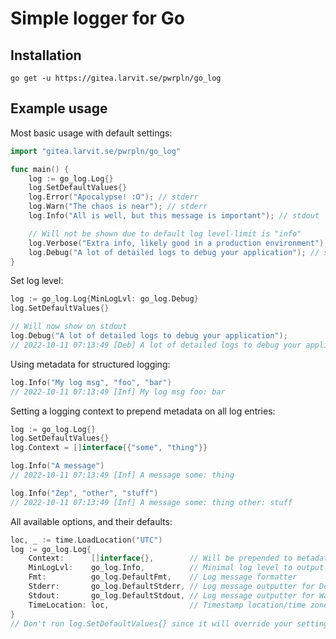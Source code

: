 # Simple logger for Go

## Installation

`go get -u https://gitea.larvit.se/pwrpln/go_log`

## Example usage

Most basic usage with default settings:

```go
import "gitea.larvit.se/pwrpln/go_log"

func main() {
	log := go_log.Log{}
	log.SetDefaultValues{}
	log.Error("Apocalypse! :O"); // stderr
	log.Warn("The chaos is near"); // stderr
	log.Info("All is well, but this message is important"); // stdout

	// Will not be shown due to default log level-limit is "info"
	log.Verbose("Extra info, likely good in a production environment"); // stdout
	log.Debug("A lot of detailed logs to debug your application"); // stdout
}
```

Set log level:

```go
log := go_log.Log{MinLogLvl: go_log.Debug}
log.SetDefaultValues{}

// Will now show on stdout
log.Debug("A lot of detailed logs to debug your application");
// 2022-10-11 07:13:49 [Deb] A lot of detailed logs to debug your application
```

Using metadata for structured logging:

```go
log.Info("My log msg", "foo", "bar")
// 2022-10-11 07:13:49 [Inf] My log msg foo: bar
```

Setting a logging context to prepend metadata on all log entries:

```go
log := go_log.Log{}
log.SetDefaultValues{}
log.Context = []interface{{"some", "thing"}}

log.Info("A message")
// 2022-10-11 07:13:49 [Inf] A message some: thing

log.Info("Zep", "other", "stuff")
// 2022-10-11 07:13:49 [Inf] A message some: thing other: stuff
```

All available options, and their defaults:

```go
loc, _ := time.LoadLocation("UTC")
log := go_log.Log{
	Context:      []interface{},        // Will be prepended to metadata on all log entries
	MinLogLvl:    go_log.Info,          // Minimal log level to output
	Fmt:          go_log.DefaultFmt,    // Log message formatter
	Stderr:       go_log.DefaultStderr, // Log message outputter for Debug, Verbose and Info
	Stdout:       go_log.DefaultStdout, // Log message outputter for Warning and Error
	TimeLocation: loc,                  // Timestamp location/time zone setting
}
// Don't run log.SetDefaultValues{} since it will override your settings
```